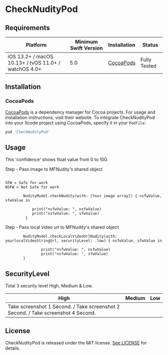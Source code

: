 # CheckNudityPod

## Requirements

| Platform | Minimum Swift Version | Installation | Status |
| --- | --- | --- | --- |
| iOS 13.2+ / macOS 10.13+ / tvOS 11.0+ / watchOS 4.0+ | 5.0 | [CocoaPods](#cocoapods) | Fully Tested |

## Installation

### CocoaPods

[CocoaPods](https://cocoapods.org) is a dependency manager for Cocoa projects. For usage and installation instructions, visit their website. To integrate CheckNudityPod into your Xcode project using CocoaPods, specify it in your `Podfile`:

```ruby
pod 'CheckNudityPod'
```

## Usage

This 'confidence' shows float value from 0 to 100.

Step - Pass image to MFNudity's shared object

```

SFW = Safe for work
NSFW = Not Safe for work

```

```
        NudityModel.checkNudity(with: [Your image array]) { nsfwValue, sfwValue in
            
            print("nsfwValue: ", nsfwValue)
            print("nsfwValue: ", sfwValue)
         }

```


Step - Pass local video url to MFNudity's shared object


```
        NudityModel.checkLocalVideoUrlNudity(with: yourlocalVideoStringUrl, securityLevel: .low) { nsfwValue, sfwValue in
        
                print("nsfwValue: ", nsfwValue)
                print("nsfwValue: ", sfwValue)
        }

```

## SecurityLevel

Total 3 security level High, Medium & Low.

| High | Medium | Low |
| --- | --- | --- |
| Take screenshot 1 Second. / Take screenshot 2 Second. / Take screenshot 4 Second. |

## License

CheckNudityPod is released under the MIT license. [See LICENSE](http://www.opensource.org/licenses/MIT) for details.
